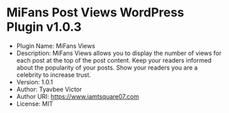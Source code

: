 # MiFans Post Views WordPress Plugin v1.0.3

- Plugin Name: MiFans Views
- Description: MiFans Views allows you to display the number of views for each post at the top of the post content. Keep your readers informed about the popularity of your posts. Show your readers you are a celebrity to increase trust.
- Version: 1.0.1
- Author: Tyavbee Victor
- Author URI: https://www.iamtsquare07.com
- License: MIT
